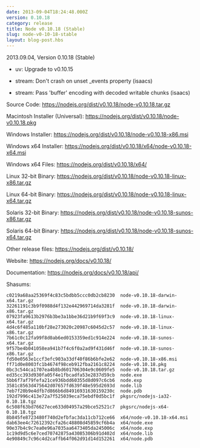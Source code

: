 ```yaml
---
date: 2013-09-04T18:24:48.000Z
version: 0.10.18
category: release
title: Node v0.10.18 (Stable)
slug: node-v0-10-18-stable
layout: blog-post.hbs
---
```


2013.09.04, Version 0.10.18 (Stable)

* uv: Upgrade to v0.10.15

* stream: Don't crash on unset _events property (isaacs)

* stream: Pass 'buffer' encoding with decoded writable chunks (isaacs)

Source Code: https://nodejs.org/dist/v0.10.18/node-v0.10.18.tar.gz

Macintosh Installer (Universal): https://nodejs.org/dist/v0.10.18/node-v0.10.18.pkg

Windows Installer: https://nodejs.org/dist/v0.10.18/node-v0.10.18-x86.msi

Windows x64 Installer: https://nodejs.org/dist/v0.10.18/x64/node-v0.10.18-x64.msi

Windows x64 Files: https://nodejs.org/dist/v0.10.18/x64/

Linux 32-bit Binary: https://nodejs.org/dist/v0.10.18/node-v0.10.18-linux-x86.tar.gz

Linux 64-bit Binary: https://nodejs.org/dist/v0.10.18/node-v0.10.18-linux-x64.tar.gz

Solaris 32-bit Binary: https://nodejs.org/dist/v0.10.18/node-v0.10.18-sunos-x86.tar.gz

Solaris 64-bit Binary: https://nodejs.org/dist/v0.10.18/node-v0.10.18-sunos-x64.tar.gz

Other release files: https://nodejs.org/dist/v0.10.18/

Website: https://nodejs.org/docs/v0.10.18/

Documentation: https://nodejs.org/docs/v0.10.18/api/

Shasums:

```
c0219a68aa25369f4c83c5bdbb5ccc0db2cb8230  node-v0.10.18-darwin-x64.tar.gz
32261191c3b9f0988d4f132e442969714da3281f  node-v0.10.18-darwin-x86.tar.gz
07923fa9613b2976b3be3a1bbe36d21b9f69f3c9  node-v0.10.18-linux-x64.tar.gz
4d4c6f485a110bf28e273020c20987c6045d2c57  node-v0.10.18-linux-x86.tar.gz
7b61c0c12fa99f8d0ab6ed0153359ed1c914e224  node-v0.10.18-sunos-x64.tar.gz
9f57be4b041058ea941b7f4c6f0a2ad9f431d46f  node-v0.10.18-sunos-x86.tar.gz
fd50e0563e1ccf3efc903a33df40f86b6bfe2e62  node-v0.10.18-x86.msi
ff71d0e8003fc1b4674f98ceb912fba2161c8224  node-v0.10.18.pkg
0bc3c544ca1707ea4b8bd601706304e9c0609fe5  node-v0.10.18.tar.gz
ed35cc393d930fa05f4e1fbcadfa53e2837d59cb  node.exe
5bb6f7af79fefa21ce936bdd60355d8d097c6cb6  node.exp
3581c8563d475642d07657fd639f48e595d2693d  node.lib
7eb7f20b9e4dfb7d866b6d84916931630159230c  node.pdb
192d7996c413e72a7f525039eca75ebdf0d5bc1f  pkgsrc/nodejs-ia32-0.10.18.tgz
6c508f63bd76627ece633d04957a29bce52521c7  pkgsrc/nodejs-x64-0.10.18.tgz
8b845fe8723480f740d2efbfac3da11cb712ce66  x64/node-v0.10.18-x64.msi
dab63ee4c72612392cfa26c48808d45859cf6b4a  x64/node.exe
90e37b4c9c7ea0e96a7035aa6473405da245006c  x64/node.exp
1c19d9d5c6e7ced70742875a43085306b91d402d  x64/node.lib
4e90849c7c96c4d2caffb64f062d91d14d152261  x64/node.pdb
```
